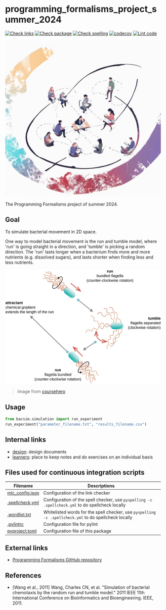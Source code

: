 # programming_formalisms_project_summer_2024

[![Check links](https://github.com/programming-formalisms/programming_formalisms_project_summer_2024/actions/workflows/check_links.yaml/badge.svg?branch=main)](https://github.com/programming-formalisms/programming_formalisms_project_summer_2024/actions/workflows/check_links.yaml)
[![Check package](https://github.com/programming-formalisms/programming_formalisms_project_summer_2024/actions/workflows/check_package.yaml/badge.svg?branch=main)](https://github.com/programming-formalisms/programming_formalisms_project_summer_2024/actions/workflows/check_package.yaml)
[![Check spelling](https://github.com/programming-formalisms/programming_formalisms_project_summer_2024/actions/workflows/check_spelling.yaml/badge.svg?branch=main)](https://github.com/programming-formalisms/programming_formalisms_project_summer_2024/actions/workflows/check_spelling.yaml)
[![codecov](https://codecov.io/github/programming-formalisms/programming_formalisms_project_summer_2024/branch/main/graph/badge.svg?token=KbSwhVmhn6)](https://codecov.io/github/programming-formalisms/programming_formalisms_project_summer_2024)
[![Lint code](https://github.com/programming-formalisms/programming_formalisms_project_summer_2024/actions/workflows/lint_code.yaml/badge.svg?branch=main)](https://github.com/programming-formalisms/programming_formalisms_project_summer_2024/actions/workflows/lint_code.yaml)

![](programming_formalisms_student_team_summer_2024_logo_50.png)

The Programming Formalisms project of summer 2024.

## Goal

To simulate bacterial movement in 2D space.

One way to model bacterial movement is 
the run and tumble model,
where 'run' is going straight in a direction,
and 'tumble' is picking a random direction.
The 'run' lasts longer when a bacterium
finds more and more nutrients (e.g. dissolved
sugars), and lasts shorter
when finding less and less nutrients.

![](run_and_tumble.jpg)

> Image from [coursehero](https://www.coursehero.com/study-guides/microbiology/unique-characteristics-of-prokaryotic-cells/)

## Usage

```python
from bacsim.simulation import run_experiment
run_experiment("parameter_filename.txt", "results_filename.csv")
```


## Internal links

 * [design](design/README.md): design documents
 * [learners](learners/README.md): place to keep notes and do exercises on an individual basis

## Files used for continuous integration scripts

Filename                           |Descriptions
-----------------------------------|------------------------------------------------------------------------------------------------------
[mlc_config.json](mlc_config.json) |Configuration of the link checker
[.spellcheck.yml](.spellcheck.yml) |Configuration of the spell checker, use `pyspelling -c .spellcheck.yml` to do spellcheck locally
[.wordlist.txt](.wordlist.txt)     |Whitelisted words for the spell checker, use `pyspelling -c .spellcheck.yml` to do spellcheck locally
[.pylintrc](.pylintrc)             |Configuration file for pylint
[pyproject.toml](pyproject.toml)   |Configuration file of this package

## External links

 * [Programming Formalisms GitHub repository](https://github.com/UPPMAX/programming_formalisms)

## References

 * [Wang et al., 2011] Wang, Charles CN, et al. "Simulation of bacterial chemotaxis by the random run and tumble model." 2011 IEEE 11th International Conference on Bioinformatics and Bioengineering. IEEE, 2011.
